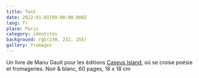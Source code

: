 ```yaml
---
title: Test
date: 2022-01-01T00:00:00.000Z
lang: fr
place: Paris
category: identités
background: rgb(230, 232, 255)
gallery: fromages
---
```

Un livre de Manu Gault pour les éditions [Caseus Island](https://editionscaseusisland.fr/), où se croise poésie et fromageries. Noir & blanc, 60 pages, 18 x 18 cm 
